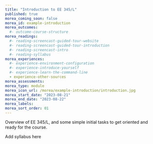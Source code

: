 ```yaml
---
title: "Introduction to EE 345/L"
published: true
morea_coming_soon: false
morea_id: example-introduction
morea_outcomes:
  #- outcome-course-structure
morea_readings:
  #- reading-screencast-guided-tour-website
  #- reading-screencast-guided-tour-introduction
  #- reading-screencast-intro
  #- reading-syllabus
morea_experiences:
  #- experience-environment-configuration
  #- experience-introduce-yourself
  #- experience-learn-the-command-line
  - experience-other-sources
morea_assessments:
morea_type: module
morea_icon_url: /morea/example-introduction/introduction.jpg
morea_start_date: "2023-08-21"
morea_end_date: "2023-08-22"
morea_labels:
morea_sort_order: 01
---
```


Overview of EE 345/L, and some simple initial tasks to get oriented
and ready for the course.

Add syllabus here
